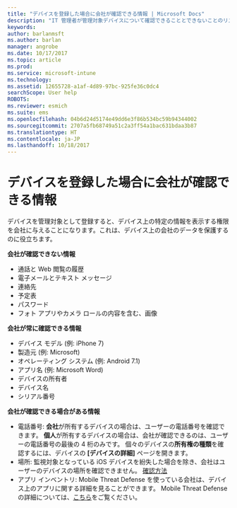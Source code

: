```yaml
---
title: "デバイスを登録した場合に会社が確認できる情報 | Microsoft Docs"
description: "IT 管理者が管理対象デバイスについて確認できることとできないことのリスト。"
keywords: 
author: barlanmsft
ms.author: barlan
manager: angrobe
ms.date: 10/17/2017
ms.topic: article
ms.prod: 
ms.service: microsoft-intune
ms.technology: 
ms.assetid: 12655728-a1af-4d89-97bc-925fe36c0dc4
searchScope: User help
ROBOTS: 
ms.reviewer: esmich
ms.suite: ems
ms.openlocfilehash: 04b6d24d5174e49dd6e3f86b534bc59b94344002
ms.sourcegitcommit: 2707a5fb68749a51c2a3ff54a1bac631bdaa3b87
ms.translationtype: HT
ms.contentlocale: ja-JP
ms.lasthandoff: 10/18/2017
---
```

# <a name="what-information-can-my-company-see-when-i-enroll-my-device"></a>デバイスを登録した場合に会社が確認できる情報

デバイスを管理対象として登録すると、デバイス上の特定の情報を表示する権限を会社に与えることになります。これは、デバイス上の会社のデータを保護するのに役立ちます。

**会社が確認できない情報**

- 通話と Web 閲覧の履歴
- 電子メールとテキスト メッセージ
- 連絡先
- 予定表
-   パスワード
- フォト アプリやカメラ ロールの内容を含む、画像

**会社が常に確認できる情報**

- デバイス モデル (例: iPhone 7)
- 製造元 (例: Microsoft)
- オペレーティング システム (例: Android 7.1)
- アプリ名 (例: Microsoft Word)
- デバイスの所有者
- デバイス名
- シリアル番号

**会社が確認できる場合がある情報**

-  電話番号: **会社**が所有するデバイスの場合は、ユーザーの電話番号を確認できます。 **個人**が所有するデバイスの場合は、会社が確認できるのは、ユーザーの電話番号の最後の 4 桁のみです。 個々のデバイスの**所有権の種類**を確認するには、デバイスの **[デバイスの詳細]** ページを開きます。
-  場所: 監視対象となっている iOS デバイスを紛失した場合を除き、会社はユーザーのデバイスの場所を確認できません。 [確認方法](https://go.microsoft.com/fwlink/?linkid=853816)
- アプリ インベントリ: Mobile Threat Defense を使っている会社は、デバイス上のアプリに関する詳細を見ることができます。 Mobile Threat Defense の詳細については、[こちら](you-are-prompted-to-install-mtd-ios.md)をご覧ください。
